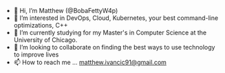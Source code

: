 - 👋 Hi, I’m Matthew (@BobaFettyW4p)
- 👀 I’m interested in DevOps, Cloud, Kubernetes, your best command-line optimizations, C++
- 🌱 I’m currently studying for my Master's in Computer Science at the University of Chicago.
- 💞️ I’m looking to collaborate on finding the best ways to use technology to improve lives
- 📫 How to reach me ... matthew.ivancic91@gmail.com

<!---
BobaFettyW4p/BobaFettyW4p is a ✨ special ✨ repository because its `README.md` (this file) appears on your GitHub profile.
You can click the Preview link to take a look at your changes.
--->
